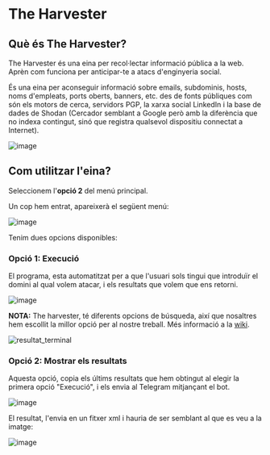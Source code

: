 
# The Harvester

## Què és The Harvester?

The Harvester és una eina per recol·lectar informació pública a la web. Aprèn com funciona per anticipar-te a atacs d'enginyeria social.

És una eina per aconseguir informació sobre emails, subdominis, hosts, noms d'empleats, ports oberts, banners, etc. des de fonts públiques com són els motors de cerca, servidors PGP, la xarxa social LinkedIn i la base de dades de Shodan (Cercador semblant a Google però amb la diferència que no indexa contingut, sinó que registra qualsevol dispositiu connectat a Internet).

![image](https://user-images.githubusercontent.com/80519737/169096715-f2888767-d59e-40b3-9786-7afd5b8aac22.png)

## Com utilitzar l'eina?

Seleccionem l'**opció 2** del menú principal.

Un cop hem entrat, apareixerà el següent menú:

![image](https://user-images.githubusercontent.com/80519737/169096134-76fab5a2-b7f9-4a6f-bd96-720656c883fd.png)

Tenim dues opcions disponibles:

### **Opció 1: Execució**

El programa, esta automatitzat per a que l'usuari sols tingui que introduïr el domini al qual volem atacar, i els resultats que volem que ens retorni.

![image](https://user-images.githubusercontent.com/80519737/169097723-e6d60a1f-4ea9-406a-8739-9aac0c175a32.png)

**NOTA:** The harvester, té diferents opcions de búsqueda, així que nosaltres hem escollit la millor opció per al nostre treball. Més informació a la [wiki](https://github.com/2ASIX-2021-22/ProjecteJSD/wiki/08.-TheHarvester).

![resultat_terminal](https://user-images.githubusercontent.com/80519737/169097941-11434fbd-e06d-4676-bdc3-0d882977fc76.png)

### **Opció 2: Mostrar els resultats**

Aquesta opció, copia els últims resultats que hem obtingut al elegir la primera opció "Execució", i els envia al Telegram mitjançant el bot.

![image](https://user-images.githubusercontent.com/80519737/169098347-0e0830e8-0562-43b4-917f-3a6dea12f5f2.png)

El resultat, l'envia en un fitxer xml i hauria de ser semblant al que es veu a la imatge:

![image](https://user-images.githubusercontent.com/80519737/169098659-41c057d8-c010-43fa-84a4-b3bb7c05b5b5.png)




